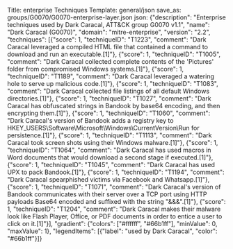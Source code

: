 Title: enterprise Techniques
Template: general/json
save_as: groups/G0070/G0070-enterprise-layer.json
json: {"description": "Enterprise techniques used by Dark Caracal, ATT&CK group G0070 v1.1", "name": "Dark Caracal (G0070)", "domain": "mitre-enterprise", "version": "2.2", "techniques": [{"score": 1, "techniqueID": "T1223", "comment": "Dark Caracal leveraged a compiled HTML file that contained a command to download and run an executable.[1]"}, {"score": 1, "techniqueID": "T1005", "comment": "Dark Caracal collected complete contents of the 'Pictures' folder from compromised Windows systems.[1]"}, {"score": 1, "techniqueID": "T1189", "comment": "Dark Caracal leveraged a watering hole to serve up malicious code.[1]"}, {"score": 1, "techniqueID": "T1083", "comment": "Dark Caracal collected file listings of all default Windows directories.[1]"}, {"score": 1, "techniqueID": "T1027", "comment": "Dark Caracal has obfuscated strings in Bandook by base64 encoding, and then encrypting them.[1]"}, {"score": 1, "techniqueID": "T1060", "comment": "Dark Caracal's version of Bandook adds a registry key to HKEY_USERS\\Software\\Microsoft\\Windows\\CurrentVersion\\Run for persistence.[1]"}, {"score": 1, "techniqueID": "T1113", "comment": "Dark Caracal took screen shots using their Windows malware.[1]"}, {"score": 1, "techniqueID": "T1064", "comment": "Dark Caracal has used macros in Word documents that would download a second stage if executed.[1]"}, {"score": 1, "techniqueID": "T1045", "comment": "Dark Caracal has used UPX to pack Bandook.[1]"}, {"score": 1, "techniqueID": "T1194", "comment": "Dark Caracal spearphished victims via Facebook and Whatsapp.[1]"}, {"score": 1, "techniqueID": "T1071", "comment": "Dark Caracal's version of Bandook communicates with their server over a TCP port using HTTP payloads Base64 encoded and suffixed with the string \"&amp;&amp;&amp;\".[1]"}, {"score": 1, "techniqueID": "T1204", "comment": "Dark Caracal makes their malware look like Flash Player, Office, or PDF documents in order to entice a user to click on it.[1]"}], "gradient": {"colors": ["#ffffff", "#66b1ff"], "minValue": 0, "maxValue": 1}, "legendItems": [{"label": "used by Dark Caracal", "color": "#66b1ff"}]}